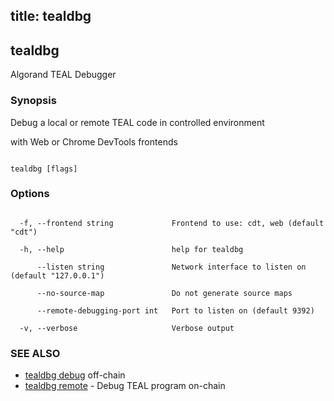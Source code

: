 title: tealdbg
---
## tealdbg



Algorand TEAL Debugger



### Synopsis



Debug a local or remote TEAL code in controlled environment

with Web or Chrome DevTools frontends



```

tealdbg [flags]

```



### Options



```

  -f, --frontend string             Frontend to use: cdt, web (default "cdt")

  -h, --help                        help for tealdbg

      --listen string               Network interface to listen on (default "127.0.0.1")

      --no-source-map               Do not generate source maps

      --remote-debugging-port int   Port to listen on (default 9392)

  -v, --verbose                     Verbose output

```



### SEE ALSO



* [tealdbg debug](../debug/) off-chain
* [tealdbg remote](../remote/)	 - Debug TEAL program on-chain




